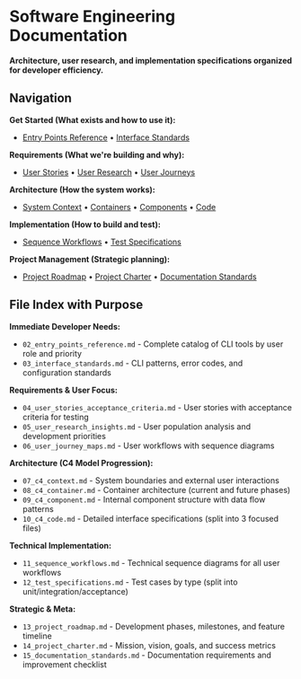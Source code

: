 # Software Engineering Documentation

**Architecture, user research, and implementation specifications organized for developer efficiency.**

## Navigation

**Get Started (What exists and how to use it):**
- [Entry Points Reference](02_entry_points_reference.md) • [Interface Standards](03_interface_standards.md)

**Requirements (What we're building and why):**
- [User Stories](04_user_stories_acceptance_criteria.md) • [User Research](05_user_research_insights.md) • [User Journeys](06_user_journey_maps.md)

**Architecture (How the system works):**
- [System Context](07_c4_context.md) • [Containers](08_c4_container.md) • [Components](09_c4_component.md) • [Code](10_c4_code.md)

**Implementation (How to build and test):**
- [Sequence Workflows](11_sequence_workflows.md) • [Test Specifications](12_test_specifications.md)

**Project Management (Strategic planning):**
- [Project Roadmap](13_project_roadmap.md) • [Project Charter](14_project_charter.md) • [Documentation Standards](15_documentation_standards.md)

## File Index with Purpose

**Immediate Developer Needs:**
- `02_entry_points_reference.md` - Complete catalog of CLI tools by user role and priority
- `03_interface_standards.md` - CLI patterns, error codes, and configuration standards

**Requirements & User Focus:**
- `04_user_stories_acceptance_criteria.md` - User stories with acceptance criteria for testing
- `05_user_research_insights.md` - User population analysis and development priorities  
- `06_user_journey_maps.md` - User workflows with sequence diagrams

**Architecture (C4 Model Progression):**
- `07_c4_context.md` - System boundaries and external user interactions
- `08_c4_container.md` - Container architecture (current and future phases)
- `09_c4_component.md` - Internal component structure with data flow patterns
- `10_c4_code.md` - Detailed interface specifications (split into 3 focused files)

**Technical Implementation:**
- `11_sequence_workflows.md` - Technical sequence diagrams for all user workflows
- `12_test_specifications.md` - Test cases by type (split into unit/integration/acceptance)

**Strategic & Meta:**
- `13_project_roadmap.md` - Development phases, milestones, and feature timeline
- `14_project_charter.md` - Mission, vision, goals, and success metrics
- `15_documentation_standards.md` - Documentation requirements and improvement checklist